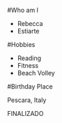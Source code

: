 #Who am I

* Rebecca
* Estiarte

#Hobbies

* Reading
* Fitness
* Beach Volley

#Birthday Place

Pescara, Italy

FINALIZADO